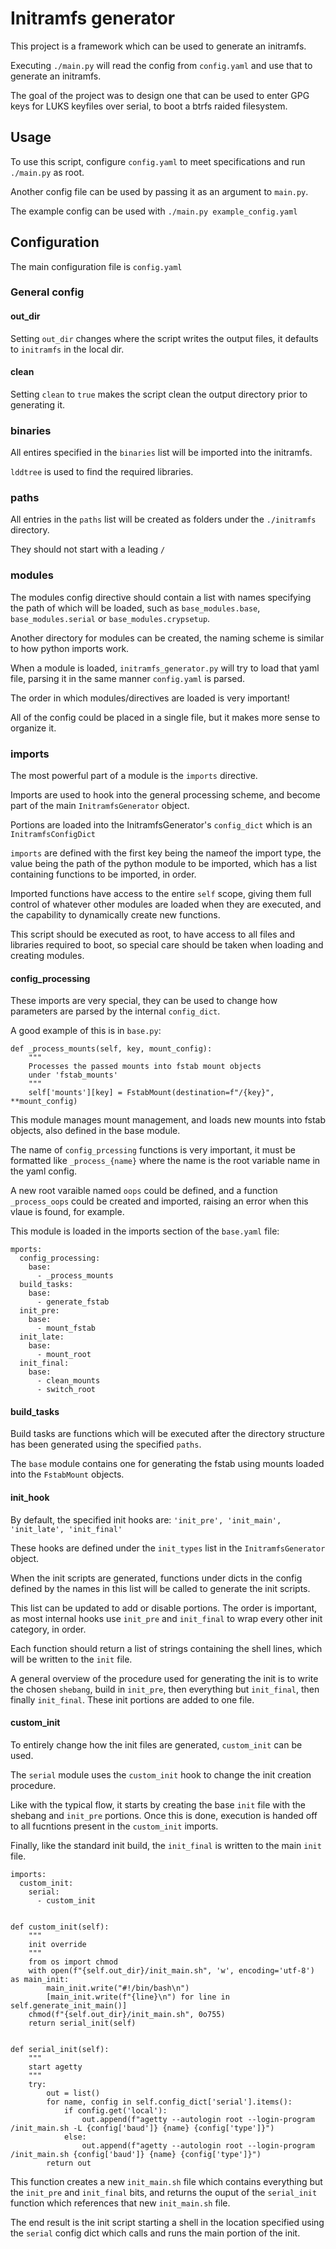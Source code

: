 # Initramfs generator

This project is a framework which can be used to generate an initramfs.

Executing `./main.py` will read the config from `config.yaml` and use that to generate an initramfs.

The goal of the project was to design one that can be used to enter GPG keys for LUKS keyfiles over serial, to boot a btrfs raided filesystem.

## Usage

To use this script, configure `config.yaml` to meet specifications and run `./main.py` as root.

Another config file can be used by passing it as an argument to `main.py`.

The example config can be used with `./main.py example_config.yaml`

## Configuration

The main configuration file is `config.yaml`

### General config

#### out_dir

Setting `out_dir` changes where the script writes the output files, it defaults to `initramfs` in the local dir.

#### clean

Setting `clean` to `true` makes the script clean the output directory prior to generating it.


### binaries

All entires specified in the `binaries` list will be imported into the initramfs.

`lddtree` is used to find the required libraries.


### paths

All entries in the `paths` list will be created as folders under the `./initramfs` directory.

They should not start with a leading `/`


### modules

The modules config directive should contain a list with names specifying the path of which will be loaded, such as `base_modules.base`, `base_modules.serial` or `base_modules.crypsetup`.

Another directory for modules can be created, the naming scheme is similar to how python imports work.

When a module is loaded, `initramfs_generator.py` will try to load that yaml file, parsing it in the same manner `config.yaml` is parsed.

The order in which modules/directives are loaded is very important!

All of the config could be placed in a single file, but it makes more sense to organize it.


### imports

The most powerful part of a module is the `imports` directive.

Imports are used to hook into the general processing scheme, and become part of the main `InitramfsGenerator` object.

Portions are loaded into the InitramfsGenerator's `config_dict` which is an `InitramfsConfigDict`

`imports` are defined with the first key being the nameof the import type, the value being the path of the python module to be imported, which has a list containing functions to be imported, in order.

Imported functions have access to the entire `self` scope, giving them full control of whatever other modules are loaded when they are executed, and the capability to dynamically create new functions.

This script should be executed as root, to have access to all files and libraries required to boot, so special care should be taken when loading and creating modules. 

#### config_processing

These imports are very special, they can be used to change how parameters are parsed by the internal `config_dict`.

A good example of this is in `base.py`:

```
def _process_mounts(self, key, mount_config):
    """
    Processes the passed mounts into fstab mount objects
    under 'fstab_mounts'
    """
    self['mounts'][key] = FstabMount(destination=f"/{key}", **mount_config)

```

This module manages mount management, and loads new mounts into fstab objects, also defined in the base module.

The name of `config_prcessing` functions is very important, it must be formatted like `_process_{name}` where the name is the root variable name in the yaml config.

A new root varaible named `oops` could be defined, and a function `_process_oops` could be created and imported, raising an error when this vlaue is found, for example.

This module is loaded in the imports section of the `base.yaml` file:

```
mports:
  config_processing:
    base:
      - _process_mounts
  build_tasks:
    base:
      - generate_fstab
  init_pre:
    base:
      - mount_fstab
  init_late:
    base:
      - mount_root
  init_final:
    base:
      - clean_mounts
      - switch_root

```

#### build_tasks

Build tasks are functions which will be executed after the directory structure has been generated using the specified `paths`.

The `base` module contains one for generating the fstab using mounts loaded into the `FstabMount` objects.

#### init_hook

By default, the specified init hooks are: `'init_pre', 'init_main', 'init_late', 'init_final'`

These hooks are defined under the `init_types` list in the `InitramfsGenerator` object.

When the init scripts are generated, functions under dicts in the config defined by the names in this list will be called to generate the init scripts.

This list can be updated to add or disable portions.  The order is important, as most internal hooks use `init_pre` and `init_final` to wrap every other init category, in order.

Each function should return a list of strings containing the shell lines, which will be written to the `init` file.

A general overview of the procedure used for generating the init is to write the chosen `shebang`, build in `init_pre`, then everything but `init_final`, then finally `init_final`.  These init portions are added to one file.

#### custom_init

To entirely change how the init files are generated, `custom_init` can be used. 

The `serial` module uses the `custom_init` hook to change the init creation procedure.

Like with the typical flow, it starts by creating the base `init` file with the shebang and `init_pre` portions. Once this is done, execution is handed off to all fucntions present in the `custom_init` imports.

Finally, like the standard init build, the `init_final` is written to the main `init` file.

```
imports:
  custom_init:
    serial:
      - custom_init


```

```
def custom_init(self):
    """
    init override
    """
    from os import chmod
    with open(f"{self.out_dir}/init_main.sh", 'w', encoding='utf-8') as main_init:
        main_init.write("#!/bin/bash\n")
        [main_init.write(f"{line}\n") for line in self.generate_init_main()]
    chmod(f"{self.out_dir}/init_main.sh", 0o755)
    return serial_init(self)


def serial_init(self):
    """
    start agetty
    """
    try:
        out = list()
        for name, config in self.config_dict['serial'].items():
            if config.get('local'):
                out.append(f"agetty --autologin root --login-program /init_main.sh -L {config['baud']} {name} {config['type']}")
            else:
                out.append(f"agetty --autologin root --login-program /init_main.sh {config['baud']} {name} {config['type']}")
        return out

```

This function creates a new `init_main.sh` file which contains everything but the `init_pre` and `init_final` bits, and returns the ouput of the `serial_init` function which references that new `init_main.sh` file.

The end result is the init script starting a shell in the location specified using the `serial` config dict which calls and runs the main portion of the init.
